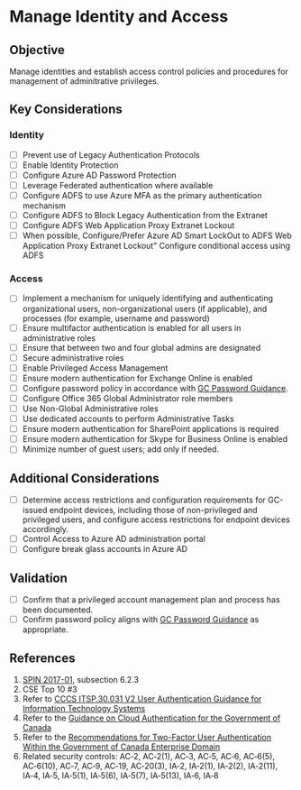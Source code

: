 # Manage Identity and Access

## Objective

Manage identities and establish access control policies and procedures for management of adminitrative privileges.

## Key Considerations

### Identity

* [ ] Prevent use of Legacy Authentication Protocols
* [ ] Enable Identity Protection 
* [ ] Configure Azure AD Password Protection
* [ ] Leverage Federated authentication where available
* [ ] Configure ADFS to use Azure MFA as the primary authentication mechanism
* [ ] Configure ADFS to Block Legacy Authentication from the Extranet
* [ ] Configure ADFS Web Application Proxy Extranet Lockout
* [ ] When possible, Configure/Prefer Azure AD Smart LockOut to ADFS Web Application Proxy Extranet Lockout"
Configure conditional access using ADFS

### Access

* [ ] Implement a mechanism for uniquely identifying and authenticating organizational users, non-organizational users (if applicable), and processes (for example, username and password)
* [ ] Ensure multifactor authentication is enabled for all users in administrative roles
* [ ] Ensure that between two and four global admins are designated
* [ ] Secure administrative roles
* [ ] Enable Privileged Access Management
* [ ] Ensure modern authentication for Exchange Online is enabled
* [ ] Configure password policy in accordance with [GC Password Guidance](https://www.canada.ca/en/government/system/digital-government/password-guidance.html).
* [ ] Configure Office 365 Global Administrator role members
* [ ] Use Non-Global Administrative roles
* [ ] Use dedicated accounts to perform Administrative Tasks
* [ ] Ensure modern authentication for SharePoint applications is required
* [ ] Ensure modern authentication for Skype for Business Online is enabled
* [ ] Minimize number of guest users; add only if needed.

## Additional Considerations

* [ ] Determine access restrictions and configuration requirements for GC-issued endpoint devices, including those of non-privileged and privileged users, and configure access restrictions for endpoint devices accordingly.
* [ ] Control Access to Azure AD administration portal
* [ ] Configure break glass accounts in Azure AD

## Validation

* [ ] Confirm that a privileged account management plan and process has been documented.
* [ ] Confirm password policy aligns with [GC Password Guidance](https://www.canada.ca/en/government/system/digital-government/password-guidance.html) as appropriate.

## References

1. [SPIN 2017-01](https://www.canada.ca/en/treasury-board-secretariat/services/access-information-privacy/security-identity-management/direction-secure-use-commercial-cloud-services-spin.html), subsection 6.2.3
2. CSE Top 10 #3
3. Refer to [CCCS ITSP.30.031 V2 User Authentication Guidance for Information Technology Systems](https://cyber.gc.ca/en/guidance/user-authentication-guidance-information-technology-systems-itsp30031-v3)
4. Refer to the [Guidance on Cloud Authentication for the Government of Canada](https://intranet.canada.ca/wg-tg/cagc-angc-eng.asp)
5. Refer to the [Recommendations for Two-Factor User Authentication Within the Government of Canada Enterprise Domain](https://intranet.canada.ca/wg-tg/rtua-rafu-eng.asp)
6. Related security controls: AC‑2, AC‑2(1), AC‑3, AC‑5, AC‑6, AC‑6(5), AC‑6(10), AC‑7, AC‑9, AC‑19, AC‑20(3), IA‑2, IA‑2(1), IA‑2(2), IA‑2(11), IA‑4, IA‑5, IA‑5(1), IA‑5(6), IA‑5(7), IA‑5(13), IA‑6, IA‑8

